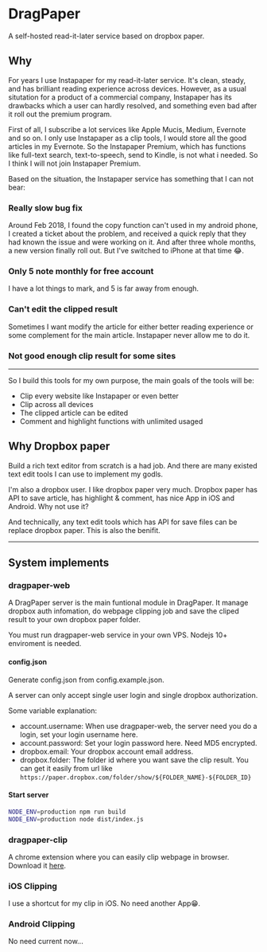 # DragPaper

A self-hosted read-it-later service based on dropbox paper.

## Why

For years I use Instapaper for my read-it-later service. It's clean, steady, and has brilliant reading experience across devices. However, as a usual situtation for a product of a commercial company, Instapaper has its drawbacks which a user can hardly resolved, and something even bad after it roll out the premium program. 

First of all, I subscribe a lot services like Apple Mucis, Medium, Evernote and so on. I only use Instapaper as a clip tools, I would store all the good articles in my Evernote. So the Instapaper Premium, which has functions like full-text search, text-to-speech, send to Kindle, is not what i needed. So I think I will not join Instapaper Premium.

Based on the situation, the Instapaper service has something that I can not bear:

### Really slow bug fix

Around Feb 2018, I found the copy function can't used in my android phone, I created a ticket about the problem, and received a quick reply that they had known the issue and were working on it. And after three whole months, a new version finally roll out. But I've switched to iPhone at that time 😂.

### Only 5 note monthly for free account

I have a lot things to mark, and 5 is far away from enough.

### Can't edit the clipped result

Sometimes I want modify the article for either better reading experience or some complement for the main article. Instapaper never allow me to do it.

### Not good enough clip result for some sites

---

So I build this tools for my own purpose, the main goals of the tools will be:

- Clip every website like Instapaper or even better
- Clip across all devices
- The clipped article can be edited
- Comment and highlight functions with unlimited usaged

## Why Dropbox paper

Build a rich text editor from scratch is a had job. And there are many existed text edit tools I can use to implement my godls.

I'm also a dropbox user. I like dropbox paper very much. Dropbox paper has API to save article, has highlight & comment, has nice App in iOS and Android. Why not use it?

And technically, any text edit tools which has API for save files can be replace dropbox paper. This is also the benifit.

---

## System implements

### dragpaper-web

A DragPaper server is the main funtional module in DragPaper. It manage dropbox auth infomation, do webpage clipping job and save the cliped result to your own dropbox paper folder.

You must run dragpaper-web service in your own VPS. Nodejs 10+ enviroment is needed.

#### config.json

Generate config.json from config.example.json.

A server can only accept single user login and single dropbox authorization.

Some variable explanation: 

- account.username: When use dragpaper-web, the server need you do a login, set your login username here.
- account.password: Set your login password here. Need MD5 encrypted.
- dropbox.email: Your dropbox account email address.
- dropbox.folder: The folder id where you want save the clip result. You can get it easily from url like `https://paper.dropbox.com/folder/show/${FOLDER_NAME}-${FOLDER_ID}` 

#### Start server

```bash
NODE_ENV=production npm run build
NODE_ENV=production node dist/index.js
```

### dragpaper-clip

A chrome extension where you can easily clip webpage in browser. Download it [here](https://chrome.google.com/webstore/detail/dragpaper-clip/feljdodpjonecpcmdddgafcphnnmochj).

### iOS Clipping

I use a shortcut for my clip in iOS. No need another App😁.

### Android Clipping

No need current now...